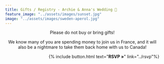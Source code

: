 ```yaml
---
title: Gifts / Registry - Archie & Anna's Wedding 💍
feature_image: "../assets/images/sunset.jpg"
image: "../assets/images/sweden-aperol.jpg"
---
```


<p style='text-align: center'>
Please do not buy or bring gifts! 
</p>

<p style='text-align: center'>
We know many of you are spending money to join us in France, and it will also be a nightmare to take them back home with us to Canada!
</p>

<p style='text-align: right'>
{% include button.html text="<b>RSVP »</b>" link="../rsvp"%}
</p>